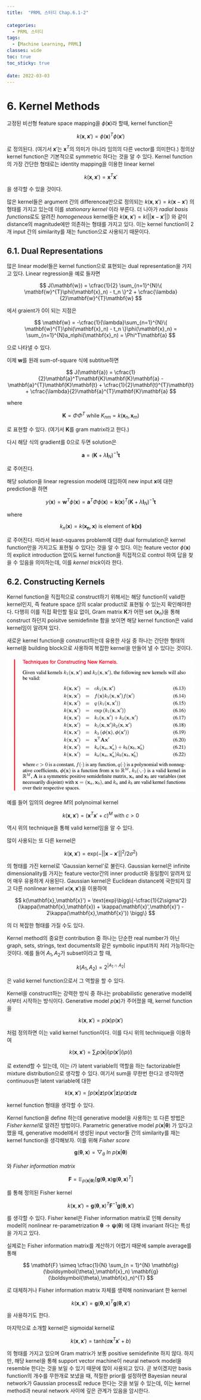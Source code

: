```yaml
---
title:  "PRML 스터디 Chap.6.1-2"

categories:
  - PRML 스터디
tags:
  - [Machine Learning, PRML]
classes: wide
toc: true
toc_sticky: true
 
date: 2022-03-03
---
```


# 6. Kernel Methods

고정된 비선형 feature space mapping을 $\phi(\mathbf{x})$라 할때, kernel function은

$$
k(\mathbf{x},\mathbf{x}') = \phi(\mathbf{x})^{T}\phi(\mathbf{x}')
$$

로 정의된다. (여기서 $\mathbf{x}'$는 $\mathbf{x}^T$의 의미가 아니라 임의의 다른 vector를 의미한다.) 정의상 kernel function은 기본적으로 symmetric 하다는 것을 알 수 있다. Kernel function의 가장 간단한 형태로는 identity mapping을 이용한 linear kernel

$$
k(\mathbf{x},\mathbf{x}') = \mathbf{x}^{T}\mathbf{x}'
$$

을 생각할 수 있을 것이다.

많은 kernel들은 argument 간의 differencea만으로 정의되는 
$k(\mathbf{x},\mathbf{x}') = k(\mathbf{x} - \mathbf{x}')$
의 형태를 가지고 있는데 이를 *stationary kernel* 이라 부른다. 더 나아가 *radial basis functions*로도 알려진 *homogeneous* kernel들은 
$k(\mathbf{x},\mathbf{x}') = k(||\mathbf{x} - \mathbf{x}'||)$
 와 같이 distance의 magnitude에만 의존하는 형태를 가지고 있다. 이는 kernel function이 2개 input 간의 similarity를 재는 function으로 사용되기 때문이다.

## 6.1. Dual Representations

 많은 linear model들은 kernel function으로 표현되는 dual representation을 가지고 있다. Linear regression을 예로 들자면 

 $$
J(\mathbf{w}) = \cfrac{1}{2} \sum_{n=1}^{N}\{ \mathbf{w}^{T}\phi(\mathbf{x}_n) - t_n \}^2 + \cfrac{\lambda}{2}\mathbf{w}^{T}\mathbf{w}
 $$

 에서 graient가 0이 되는 지점은

 $$
\mathbf{w} = -\cfrac{1}{\lambda}\sum_{n=1}^{N}\{ \mathbf{w}^{T}\phi(\mathbf{x}_n) - t_n \}\phi(\mathbf{x}_n) = \sum_{n=1}^{N}a_n\phi(\mathbf{x}_n) = \Phi^T\mathbf{a}
 $$

 으로 나타낼 수 있다.

 이제 $\mathbf{w}$를 원래 sum-of-square 식에 subtitue하면

 $$
J(\mathbf{a}) = \cfrac{1}{2}\mathbf{a}^T\mathbf{K}\mathbf{K}\mathbf{a} - \mathbf{a}^{T}\mathbf{K}\mathbf{t} + \cfrac{1}{2}\mathbf{t}^{T}\mathbf{t} + \cfrac{\lambda}{2}\mathbf{a}^{T}\mathbf{K}\mathbf{a}
 $$

 where 

 $$
 \mathbf{K} = \Phi\Phi^T \ \text{while} \ K_{nm} = k(\mathbf{x}_n,\mathbf{x}_m)
 $$
 
 로 표현할 수 있다. (여기서 $\mathbf{K}$를 gram matrix라고 한다.)

 다시 해당 식의 gradient를 0으로 두면 solution은

 $$
\mathbf{a} = (\mathbf{K} + \lambda \mathbf{I}_N)^{-1}\mathbf{t}
 $$

 로 주어진다.

 해당 solution을 linear regression model에 대입하여 new input $\mathbf{x}$에 대한 prediction을 하면

 $$
y(\mathbf{x}) = \mathbf{w}^{T}\phi(\mathbf{x}) = \mathbf{a}^{T}\Phi\phi(\mathbf{x}) = \mathbf{k}(\mathbf{x})^{T}(\mathbf{K} + \lambda\mathbf{I}_N)^{-1}\mathbf{t}
 $$

where

$$
k_n(\mathbf{x}) = k(\mathbf{x_n},\mathbf{x}) \ \text{is element of } \mathbf{k(\mathbf{x})}
$$

로 주어진다. 따라서 least-squares problem에 대한 dual formulation은 kernel function만을 가지고도 표현될 수 있다는 것을 알 수 있다. 이는 feature vector $\phi(\mathbf{x})$의 explicit introduction 없이도 kernel function을 직접적으로 control 하여 답을 찾을 수 있음을 의미하는데, 이를 *kernel trick*이라 한다.

## 6.2. Constructing Kernels

Kernel function을 직접적으로 construct하기 위해서는 해당 function이 valid한 kernel인지, 즉 feature space 상의 scalar product로 표현될 수 있는지 확인해야한다. 다행히 이를 직접 확인할 필요 없이, Gram matrix $\mathbf{K}$가 어떤 set $\{\mathbf{x}_n\}$을 통해 construct 하던지 poisitve semidefinite 함을 보이면 해당 kernel function은 valid kernel임이 알려져 있다.

새로운 kernel function을 construct하는데 유용한 사실 중 하나는 간단한 형태의 kernel을 building block으로 사용하여 복잡한 kernel을 만들어 낼 수 있다는 것이다.

![](/assets/img/2022-03-03-prml-스터디-chap-6-1-2/Kernel_Techniques.png)

예를 들어 임의의 degree $M$의 polynoimal kernel

$$
k(\mathbf{x},\mathbf{x}') = (\mathbf{x}^T \mathbf{x}' + c)^{M} \ \text{with} \ c > 0
$$

역시 위의 technique을 통해 valid kernel임을 알 수 있다.

많이 사용되는 또 다른 kernel은

$$
k(\mathbf{x},\mathbf{x}') = \text{exp}(-||\mathbf{x} - \mathbf{x}'||^2/2\sigma^2)
$$

의 형태를 가진 kernel로 'Gaussian kernel'로 불린다. Gaussian kernel은 infinite dimensionality를 가지는 feature vector간의 inner product와 동일함이 알려져 있어 매우 유용하게 사용된다. Gaussian kernel은 Euclidean distance에 국한되지 않고 다른 nonlinear kernel $\kappa(\mathbf{x},\mathbf{x}')$을 이용하여

$$
k(\mathbf{x},\mathbf{x}') = \text{exp}\bigg\{-\cfrac{1}{2\sigma^2}(\kappa(\mathbf{x},\mathbf{x}) + \kappa(\mathbf{x}',\mathbf{x}') - 2\kappa(\mathbf{x},\mathbf{x}')) \bigg\}
$$

의 더 복잡한 형태를 가질 수도 있다.

Kernel method의 중요한 contribution 중 하나는 단순한 real number가 아닌 graph, sets, strings, text documents와 같은 symbolic input까지 처리 가능하다는 것이다. 예를 들어 $A_1,A_2$가 subset이라고 할 때,

$$
k(A_1,A_2) = 2^{|A_1 \cap A_2|}
$$

은 valid kernel function으로서 그 역할을 할 수 있다.

Kernel을 construct하는 강력한 방식 중 하나는 probabilistic generative model에서부터 시작하는 방식이다. Generative model $p(\mathbf{x})$가 주어졌을 때, kernel function을

$$
k(\mathbf{x},\mathbf{x}') = p(\mathbf{x})p(\mathbf{x}')
$$

처럼 정의하면 이는 valid kernel function이다. 이를 다시 위의 technique을 이용하여

$$
k(\mathbf{x},\mathbf{x}') = \sum_{i}p(\mathbf{x}|i)p(\mathbf{x}'|i)p(i)
$$

로 extend할 수 있는데, 이는 $i$가 latent variable의 역할을 하는 factorizable한 mixture distribution으로 생각할 수 있다. 여기서 sum을 무한번 한다고 생각하면 continuous한 latent variable에 대한


$$
k(\mathbf{x},\mathbf{x}') = \int p(\mathbf{x}|\mathbf{z})p(\mathbf{x}'|\mathbf{z})p(\mathbf{z})d\mathbf{z}
$$

kernel function 형태을 생각할 수 있다.

Kernel function을 define 하는데 generative model을 사용하는 또 다른 방법은 *Fisher kernel*로 알려진 방법이다. Parametric generative model 
$p(\mathbf{x}|\boldsymbol{\theta})$
가 있다고 했을 때, generative model에서 생성된 input vector들 간의 similarity를 재는 kernel function을 생각해보자. 이를 위해 *Fisher score*

$$
\mathbf{g}(\boldsymbol{\theta},\mathbf{x}) = \bigtriangledown_{\theta} \ ln \ p(\mathbf{x}|\boldsymbol{\theta})
$$

와 *Fisher information matrix*

$$
\mathbf{F} = \mathbb{E}_{p(\mathbf{x}|\boldsymbol{\theta})} [\mathbf{g}(\boldsymbol{\theta},\mathbf{x})\mathbf{g}(\boldsymbol{\theta},\mathbf{x})^{T}]
$$

를 통해 정의된 Fisher kernel

$$
k(\mathbf{x},\mathbf{x}') = \mathbf{g}(\boldsymbol{\theta},\mathbf{x})^T \mathbf{F}^{-1} \mathbf{g}(\boldsymbol{\theta},\mathbf{x}')
$$

를 생각할 수 있다. Fisher kenel은 Fisher information matrix로 인해 density model의 nonlinear re-parametrization 
$\boldsymbol{\theta} \rightarrow \boldsymbol{\psi}(\boldsymbol{\theta})$
 에 대해 invariant 하다는 특성을 가지고 있다.

 실제로는 Fisher information matrix를 계산하기 어렵기 때문에 sample average를 통해

 $$
\mathbf{F} \simeq \cfrac{1}{N} \sum_{n = 1}^{N}  \mathbf{g}(\boldsymbol{\theta},\mathbf{x}_n) \mathbf{g}(\boldsymbol{\theta},\mathbf{x}_n)^{T}
 $$

 로 대체하거나 Fisher information matrix 자체를 생략해 noninvariant 한 kernel

 $$
k(\mathbf{x},\mathbf{x}') = \mathbf{g}(\boldsymbol{\theta},\mathbf{x})^{T}\mathbf{g}(\boldsymbol{\theta},\mathbf{x}')
 $$ 

 을 사용하기도 한다.

 마지막으로 소개할 kernel은 sigmoidal kernel로

 $$
k(\mathbf{x},\mathbf{x}') = \text{tanh}(a\mathbf{x}^{T}\mathbf{x}' +b)
 $$

 의 형태를 가지고 있으며 Gram matrix가 보통 positive semidefinite 하지 않다. 하지만, 해당 kernel을 통해 support vector machine이 neural network model을 resemble 한다는 것을 보일 수 있기 때문에 많이 사용되고 있다. 곧 보이겠지만 basis function의 개수를 무한개로 보냈을 때, 적절한 prior를 설정하면 Bayesian neural network가 Gaussian process로 reduce 한다는 것을 보일 수 있는데, 이는 kernel method과 neural network 사이에 깊은 관계가 있음을 암시한다. 
